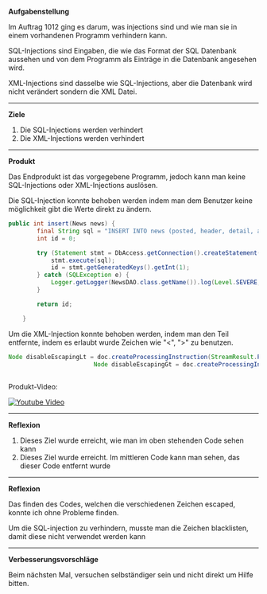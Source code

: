 **Aufgabenstellung**

Im Auftrag 1012 ging es darum, was injections sind und wie man sie in einem vorhandenen Programm verhindern kann.

SQL-Injections sind Eingaben, die wie das Format der SQL Datenbank aussehen und von dem Programm als Einträge in die Datenbank angesehen wird.

XML-Injections sind dasselbe wie SQL-Injections, aber die Datenbank wird nicht verändert sondern die XML Datei.

****

**Ziele**

1. Die SQL-Injections werden verhindert
2. Die XML-Injections werden verhindert

****

**Produkt**

Das Endprodukt ist das vorgegebene Programm, jedoch kann man keine SQL-Injections oder XML-Injections auslösen.

Die SQL-Injection konnte behoben werden indem man dem Benutzer keine möglichkeit gibt die Werte direkt zu ändern.

```java
public int insert(News news) {
        final String sql = "INSERT INTO news (posted, header, detail, author, is_admin_news) VALUES ('" + new java.sql.Timestamp(news.getPosted().getTime()) + "','" + news.getHeader() + "','" + news.getDetail() + "','" + news.getAuthor() + "'," + (news.getIsAdminNews() ? "1" : "0") + ")";
        int id = 0;

        try (Statement stmt = DbAccess.getConnection().createStatement()) {
            stmt.execute(sql);
            id = stmt.getGeneratedKeys().getInt(1);
        } catch (SQLException e) {
            Logger.getLogger(NewsDAO.class.getName()).log(Level.SEVERE, null, e);
        }

        return id;

    }	
```



Um die XML-Injection konnte behoben werden, indem man den Teil entfernte, indem es erlaubt wurde Zeichen wie "<", ">" zu benutzen.

```java
Node disableEscapingLt = doc.createProcessingInstruction(StreamResult.PI_DISABLE_OUTPUT_ESCAPING, "<");
                        Node disableEscapingGt = doc.createProcessingInstruction(StreamResult.PI_DISABLE_OUTPUT_ESCAPING, ">");
                        
```

Produkt-Video:

[![Youtube Video](https://img.youtube.com/vi/DcUcyig08VI/0.jpg)](https://youtu.be/DcUcyig08VI)

****

**Reflexion**

1. Dieses Ziel wurde erreicht, wie man im oben stehenden Code sehen kann
2. Dieses Ziel wurde erreicht. Im mittleren Code kann man sehen, das dieser Code entfernt wurde

****

**Reflexion**

Das finden des Codes, welchen die verschiedenen Zeichen escaped, konnte ich ohne Probleme finden.

Um die SQL-injection zu verhindern, musste man die Zeichen blacklisten, damit diese nicht verwendet werden kann

****

**Verbesserungsvorschläge**

Beim nächsten Mal, versuchen selbständiger sein und nicht direkt um Hilfe bitten. 
